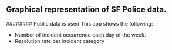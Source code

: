 ## Graphical representation of SF Police data.
######## Public data is used
This app shows the following:
* Number of incident occurrence each day of the week.
* Resolution rate per incident category   
